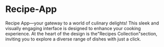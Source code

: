 # Recipe-App
Recipe App—your gateway to a world of culinary delights! This sleek and visually engaging interface is designed to enhance your cooking experience. At the heart of the design is the"Recipes Collection"section, inviting you to explore a diverse range of dishes with just a click.
